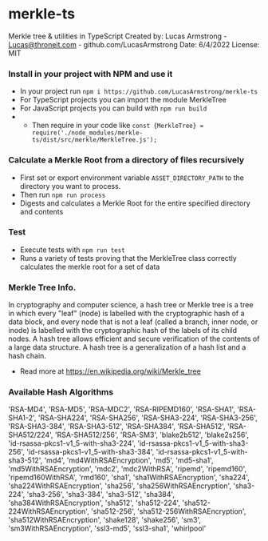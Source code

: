 # merkle-ts
Merkle tree &amp; utilities in TypeScript
Created by: Lucas Armstrong - Lucas@throneit.com - github.com/LucasArmstrong
Date: 6/4/2022
License: MIT

### Install in your project with NPM and use it
- In your project run `npm i https://github.com/LucasArmstrong/merkle-ts`
- For TypeScript projects you can import the module MerkleTree
- For JavaScript projects you can build with `npm run build`
- - Then require in your code like `const {MerkleTree} = require('./node_modules/merkle-ts/dist/src/merkle/MerkleTree.js');`

### Calculate a Merkle Root from a directory of files recursively
- First set or export environment variable `ASSET_DIRECTORY_PATH` to the directory you want to process.
- Then run `npm run process`
- Digests and calculates a Merkle Root for the entire specified directory and contents

### Test
- Execute tests with `npm run test`
- Runs a variety of tests proving that the MerkleTree class correctly calculates the merkle root for a set of data

### Merkle Tree Info.
In cryptography and computer science, a hash tree or Merkle tree is a tree in which every "leaf" (node) is labelled with the cryptographic hash of a data block, and every node that is not a leaf (called a branch, inner node, or inode) is labelled with the cryptographic hash of the labels of its child nodes. A hash tree allows efficient and secure verification of the contents of a large data structure. A hash tree is a generalization of a hash list and a hash chain.
- Read more at https://en.wikipedia.org/wiki/Merkle_tree

### Available Hash Algorithms
'RSA-MD4',
'RSA-MD5',
'RSA-MDC2',
'RSA-RIPEMD160',
'RSA-SHA1',
'RSA-SHA1-2',
'RSA-SHA224',
'RSA-SHA256',
'RSA-SHA3-224',
'RSA-SHA3-256',
'RSA-SHA3-384',
'RSA-SHA3-512',
'RSA-SHA384',
'RSA-SHA512',
'RSA-SHA512/224',
'RSA-SHA512/256',
'RSA-SM3',
'blake2b512',
'blake2s256',
'id-rsassa-pkcs1-v1_5-with-sha3-224',
'id-rsassa-pkcs1-v1_5-with-sha3-256',
'id-rsassa-pkcs1-v1_5-with-sha3-384',
'id-rsassa-pkcs1-v1_5-with-sha3-512',
'md4',
'md4WithRSAEncryption',
'md5',
'md5-sha1',
'md5WithRSAEncryption',
'mdc2',
'mdc2WithRSA',
'ripemd',
'ripemd160',
'ripemd160WithRSA',
'rmd160',
'sha1',
'sha1WithRSAEncryption',
'sha224',
'sha224WithRSAEncryption',
'sha256',
'sha256WithRSAEncryption',
'sha3-224',
'sha3-256',
'sha3-384',
'sha3-512',
'sha384',
'sha384WithRSAEncryption',
'sha512',
'sha512-224',
'sha512-224WithRSAEncryption',
'sha512-256',
'sha512-256WithRSAEncryption',
'sha512WithRSAEncryption',
'shake128',
'shake256',
'sm3',
'sm3WithRSAEncryption',
'ssl3-md5',
'ssl3-sha1',
'whirlpool'